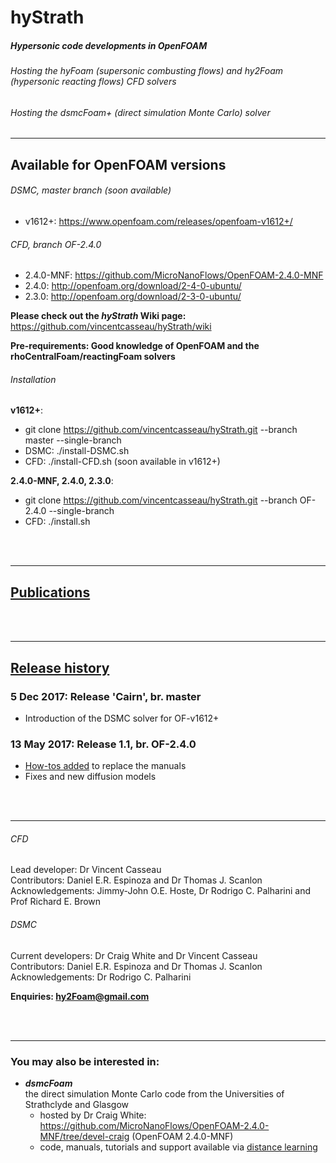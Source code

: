# hyStrath

##### Hypersonic code developments in OpenFOAM
###### Hosting the *hyFoam* (supersonic combusting flows) and *hy2Foam* (hypersonic reacting flows) CFD solvers  
###### Hosting the *dsmcFoam+* (direct simulation Monte Carlo) solver  

---  
## Available for OpenFOAM versions

###### DSMC, master branch (soon available) 
+ v1612+: https://www.openfoam.com/releases/openfoam-v1612+/ 

###### CFD, branch OF-2.4.0   
+ 2.4.0-MNF: https://github.com/MicroNanoFlows/OpenFOAM-2.4.0-MNF  
+ 2.4.0: http://openfoam.org/download/2-4-0-ubuntu/  
+ 2.3.0: http://openfoam.org/download/2-3-0-ubuntu/  



**Please check out the _hyStrath_ Wiki page:** https://github.com/vincentcasseau/hyStrath/wiki  

**Pre-requirements: Good knowledge of OpenFOAM and the rhoCentralFoam/reactingFoam solvers**  


###### Installation  
**v1612+**:  
+ git clone https://github.com/vincentcasseau/hyStrath.git --branch master --single-branch  
+ DSMC: ./install-DSMC.sh  
+ CFD: ./install-CFD.sh (soon available in v1612+)   

**2.4.0-MNF, 2.4.0, 2.3.0**:  
+ git clone https://github.com/vincentcasseau/hyStrath.git --branch OF-2.4.0 --single-branch  
+ CFD: ./install.sh


<div class="paragraph"><p><br>
<br></p></div>

---
## [Publications](https://github.com/vincentcasseau/hyStrath/wiki/Publications)


<div class="paragraph"><p><br>
<br></p></div>

---  
## [Release history](https://github.com/vincentcasseau/hyStrath/wiki/Release-history)  
### 5 Dec 2017: Release 'Cairn', br. master
+ Introduction of the DSMC solver for OF-v1612+

### 13 May 2017: Release 1.1, br. OF-2.4.0
+ [How-tos added](https://github.com/vincentcasseau/hyStrath/wiki/How-to) to replace the manuals  
+ Fixes and new diffusion models


<div class="paragraph"><p><br>
<br></p></div>

---  

###### CFD  
Lead developer: Dr Vincent Casseau    
Contributors: Daniel E.R. Espinoza and Dr Thomas J. Scanlon              
Acknowledgements: Jimmy-John O.E. Hoste, Dr Rodrigo C. Palharini and Prof Richard E. Brown
  
   
###### DSMC        
Current developers: Dr Craig White and Dr Vincent Casseau    
Contributors: Daniel E.R. Espinoza and Dr Thomas J. Scanlon  
Acknowledgements: Dr Rodrigo C. Palharini



**Enquiries: hy2Foam@gmail.com**

<div class="paragraph"><p><br>
<br></p></div>

---  
### You may also be interested in:  
+ **_dsmcFoam_**  
the direct simulation Monte Carlo code from the Universities of Strathclyde and Glasgow
  - hosted by Dr Craig White: https://github.com/MicroNanoFlows/OpenFOAM-2.4.0-MNF/tree/devel-craig (OpenFOAM 2.4.0-MNF)  
  - code, manuals, tutorials and support available via [distance learning](http://onlineshop.strath.ac.uk/product-catalogue/engineering-faculty/mechanical-aerospace-engineering/courses/direct-simulation-monte-carlo-dsmc-distance-learning-course)
  


